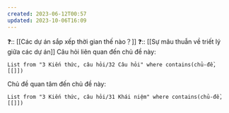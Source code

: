 ```yaml
---
created: 2023-06-12T00:57
updated: 2023-10-06T16:09
---
```

❓:: [[Các dự án sắp xếp thời gian thế nào？]] 
❓:: [[Sự mâu thuẫn về triết lý giữa các dự án]]
Câu hỏi liên quan đến chủ đề này:
```dataview
List from "3 Kiến thức, câu hỏi/32 Câu hỏi" where contains(chủ-đề,[[]]) 
```

Chủ đề quan tâm đến chủ đề này:
```dataview
List from "3 Kiến thức, câu hỏi/31 Khái niệm" where contains(chủ-đề,[[]]) 
```
